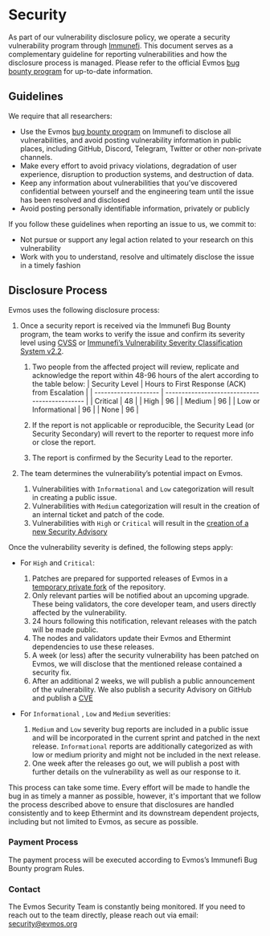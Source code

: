 # Security

As part of our vulnerability disclosure policy, we operate a security
vulnerability program through [Immunefi](https://immunefi.com/). This document
serves as a complementary guideline for reporting vulnerabilities and how the
disclosure process is managed. Please refer to the official Evmos
[bug bounty program](https://immunefi.com/bounty/evmos/) for up-to-date
information.

## Guidelines

We require that all researchers:

- Use the Evmos [bug bounty program](https://immunefi.com/bounty/evmos/) on
  Immunefi to disclose all vulnerabilities, and avoid posting vulnerability
  information in public places, including GitHub, Discord, Telegram, Twitter or
  other non-private channels.
- Make every effort to avoid privacy violations, degradation of user experience,
  disruption to production systems, and destruction of data.
- Keep any information about vulnerabilities that you’ve discovered confidential
  between yourself and the engineering team until the issue has been resolved
  and disclosed
- Avoid posting personally identifiable information, privately or publicly

If you follow these guidelines when reporting an issue to us, we commit to:

- Not pursue or support any legal action related to your research on this
  vulnerability
- Work with you to understand, resolve and ultimately disclose the issue in a
  timely fashion

## Disclosure Process

Evmos uses the following disclosure process:

1. Once a security report is received via the Immunefi Bug Bounty program, the
   team works to verify the issue and confirm its severity level
   using [CVSS](https://nvd.nist.gov/vuln-metrics/cvss) or
   [Immunefi’s Vulnerability Severity Classification System v2.2](https://immunefi.com/immunefi-vulnerability-severity-classification-system-v2-2/).

   1. Two people from the affected project will review, replicate and
      acknowledge the report within 48-96 hours of the alert according to the
      table below: | Security Level | Hours to First Response (ACK) from
      Escalation | | -------------------- |
      \--------------------------------------------- | | Critical | 48 | | High |
      96 | | Medium | 96 | | Low or Informational | 96 | | None | 96 |

   2. If the report is not applicable or reproducible, the Security Lead (or
      Security Secondary) will revert to the reporter to request more info or
      close the report.

   3. The report is confirmed by the Security Lead to the reporter.

2. The team determines the vulnerability’s potential impact on Evmos.
   1. Vulnerabilities with `Informational` and `Low` categorization will result
      in creating a public issue.
   2. Vulnerabilities with `Medium` categorization will result in the creation
      of an internal ticket and patch of the code.
   3. Vulnerabilities with `High` or `Critical` will result in the
      [creation of a new Security Advisory](https://docs.github.com/en/code-security/repository-security-advisories/creating-a-repository-security-advisory)

Once the vulnerability severity is defined, the following steps apply:

- For `High` and `Critical`:

  1. Patches are prepared for supported releases of Evmos in a
     [temporary private fork](https://docs.github.com/en/code-security/repository-security-advisories/collaborating-in-a-temporary-private-fork-to-resolve-a-repository-security-vulnerability)
     of the repository.
  2. Only relevant parties will be notified about an upcoming upgrade. These
     being validators, the core developer team, and users directly affected by
     the vulnerability.
  3. 24 hours following this notification, relevant releases with the patch will
     be made public.
  4. The nodes and validators update their Evmos and Ethermint dependencies to
     use these releases.
  5. A week (or less) after the security vulnerability has been patched on
     Evmos, we will disclose that the mentioned release contained a security
     fix.
  6. After an additional 2 weeks, we will publish a public announcement of the
     vulnerability. We also publish a security Advisory on GitHub and publish a
     [CVE](https://en.wikipedia.org/wiki/Common_Vulnerabilities_and_Exposures)

- For `Informational` , `Low` and `Medium` severities:
  1. `Medium` and `Low` severity bug reports are included in a public issue and
     will be incorporated in the current sprint and patched in the next release.
     `Informational` reports are additionally categorized as with low or medium
     priority and might not be included in the next release.
  2. One week after the releases go out, we will publish a post with further
     details on the vulnerability as well as our response to it.

This process can take some time. Every effort will be made to handle the bug in
as timely a manner as possible, however, it's important that we follow the
process described above to ensure that disclosures are handled consistently and
to keep Ethermint and its downstream dependent projects, including but not
limited to Evmos, as secure as possible.

### Payment Process

The payment process will be executed according to Evmos’s Immunefi Bug Bounty
program Rules.

### Contact

The Evmos Security Team is constantly being monitored. If you need to reach out
to the team directly, please reach out via email:
<security@evmos.org>
